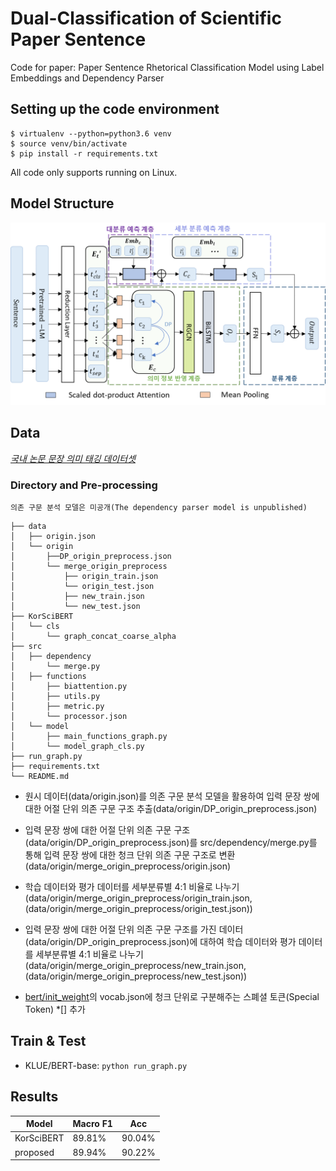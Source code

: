 # Dual-Classification of Scientific Paper Sentence

Code for paper: Paper Sentence Rhetorical Classification Model using Label Embeddings and Dependency Parser

## Setting up the code environment

```
$ virtualenv --python=python3.6 venv
$ source venv/bin/activate
$ pip install -r requirements.txt
```

All code only supports running on Linux.

## Model Structure

<img src='model.png' width='600'>



## Data

*[국내 논문 문장 의미 태깅 데이터셋](https://aida.kisti.re.kr/data/8d0fd6f4-4bf9-47ae-bd71-7d41f01ad9a6)*

### Directory and Pre-processing
`의존 구문 분석 모델은 미공개(The dependency parser model is unpublished)`
```
├── data
│   ├── origin.json
│   └── origin
│       ├──DP_origin_preprocess.json
│       └── merge_origin_preprocess
│           ├── origin_train.json
│           └── origin_test.json
│           ├── new_train.json
│           └── new_test.json
├── KorSciBERT
│   └── cls
│       └── graph_concat_coarse_alpha
├── src
│   ├── dependency
│       └── merge.py
│   ├── functions
│       ├── biattention.py
│       ├── utils.py
│       ├── metric.py
│       └── processor.json
│   └── model
│       ├── main_functions_graph.py
│       └── model_graph_cls.py
├── run_graph.py
├── requirements.txt
└── README.md
```

* 원시 데이터(data/origin.json)를 의존 구문 분석 모델을 활용하여 입력 문장 쌍에 대한 어절 단위 의존 구문 구조 추출(data/origin/DP_origin_preprocess.json)

* 입력 문장 쌍에 대한 어절 단위 의존 구문 구조(data/origin/DP_origin_preprocess.json)를 src/dependency/merge.py를 통해 입력 문장 쌍에 대한 청크 단위 의존 구문 구조로 변환(data/origin/merge_origin_preprocess/origin.json)

* 학습 데이터와 평가 데이터를 세부분류별 4:1 비율로 나누기(data/origin/merge_origin_preprocess/origin_train.json, (data/origin/merge_origin_preprocess/origin_test.json))

* 입력 문장 쌍에 대한 어절 단위 의존 구문 구조를 가진 데이터(data/origin/DP_origin_preprocess.json)에 대하여 학습 데이터와 평가 데이터를 세부분류별 4:1 비율로 나누기(data/origin/merge_origin_preprocess/new_train.json, (data/origin/merge_origin_preprocess/new_test.json))

* [bert/init_weight](https://huggingface.co/klue/bert-base)의 vocab.json에 청크 단위로 구분해주는 스폐셜 토큰(Special Token) *[<WORD>] 추가

## Train & Test

* KLUE/BERT-base: `python run_graph.py`

## Results 

| Model | Macro F1 | Acc |
|---|--------- |--------- |
| KorSciBERT | 89.81% | 90.04% |
| proposed | 89.94% | 90.22% |

